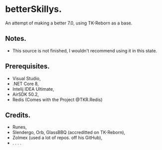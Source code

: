 # betterSkillys.
An attempt of making a better 7.0, using TK-Reborn as a base.

## Notes.
- This source is not finished, I wouldn't recommend using it in this state.

## Prerequisites.
- Visual Studio,
- .NET Core 8,
- Intelij IDEA Ultimate,
- AirSDK 50.2,
- Redis (Comes with the Project @TKR.Redis)

## Credits.
- Runes,
- Slendergo, Orb, GlassBBQ (accreditted on TK-Reborn),
- Zolmex (used a lot of repos. off his GitHub),
- . . . .
